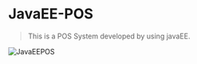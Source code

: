 # JavaEE-POS
> This is a POS System developed by using javaEE.
> 

![JavaEEPOS](https://user-images.githubusercontent.com/90233512/174283114-9c944f4c-f4a4-4882-b348-4e7913bcbe0b.png)
